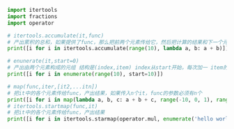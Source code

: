 
<BlogInfo id="832" title="8.用于映射的生成器函数" author="白日梦想猿" pv=0 read_times=0 pre_cost_time="0分35秒" category="可迭代对象_迭代器和生成器" tag_list="['可迭代对象_迭代器和生成器']" create_time="2022.04.17 10:16:16" update_time="2022.04.17 12:06:26" />

```python
import itertools
import fractions
import operator

# itertools.accumulate(it,func)
# 产出累积的总和，如果提供了func，那么把前两个元素传给它，然后把计算的结果和下一个元素传给它，以此类推
print([i for i in itertools.accumulate(range(10), lambda a, b: a + b)])  # 计算前n项的和

# enunerate(it,start=0)
# 产出由两个元素构成的元组 结构是(index,item) index从start开始，每次加一 item的值中it中取
print([i for i in enumerate(range(10), start=10)])

# map(func,iter,[it2,...itn])
# 把it中的各个元素传给func，产出结果，如果传入n个it，func的参数必须有n个
print([i for i in map(lambda a, b, c: a + b + c, range(-10, 0, 1), range(10), range(10, 20))])  # 对it1，it2，it3对应位置的元素进行求和
# itertools.startmap(func,it)
# 把it中的各个元素传给func，产出结果
print([i for i in itertools.starmap(operator.mul, enumerate('hello world', 1))])  # 从1开始，根据字母所在位置，把字母重复相应的次数

```
